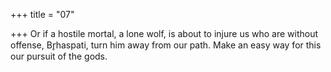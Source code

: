 +++
title = "07"

+++
Or if a hostile mortal, a lone wolf, is about to injure us who are without  offense,
Br̥haspati, turn him away from our path. Make an easy way for this our  pursuit of the gods.